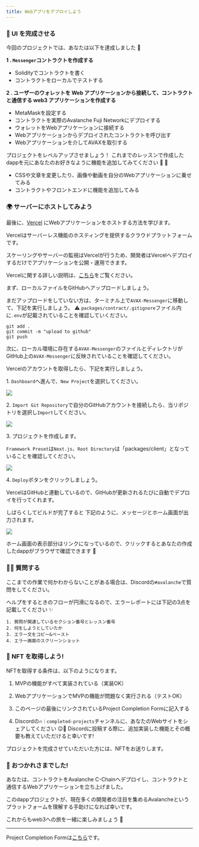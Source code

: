 ```yaml
---
title: Webアプリをデプロイしよう
---
```

### 🎨 UI を完成させる

今回のプロジェクトでは、あなたは以下を達成しました 🎉

**1 \. `Messenger`コントラクトを作成する**

- Solidityでコントラクトを書く
- コントラクトをローカルでテストする

**2 \. ユーザーのウォレットを Web アプリケーションから接続して、コントラクトと通信する web3 アプリケーションを作成する**

- MetaMaskを設定する
- コントラクトを実際のAvalanche Fuji Networkにデプロイする
- ウォレットをWebアプリケーションに接続する
- Webアプリケーションからデプロイされたコントラクトを呼び出す
- Webアプリケーションを介してAVAXを取引する

プロジェクトをレベルアップさせましょう！
これまでのレッスンで作成したdappを元にあなたのお好きなように機能を追加してみてください 💪 🚀

- CSSや文章を変更したり、画像や動画を自分のWebアプリケーションに乗せてみる
- コントラクトやフロントエンドに機能を追加してみる

### 🌍 サーバーにホストしてみよう

最後に、[Vercel](https://vercel.com/) にWebアプリケーションをホストする方法を学びます。

Vercelはサーバーレス機能のホスティングを提供するクラウドプラットフォームです。

スケーリングやサーバーの監視はVercelが行うため、開発者はVercelへデプロイするだけでアプリケーションを公開・運用できます。

Vercelに関する詳しい説明は、[こちら](https://zenn.dev/lollipop_onl/articles/eoz-vercel-pricing-2020)をご覧ください。

まず、ローカルファイルをGitHubへアップロードしましょう。

まだアップロードをしていない方は、ターミナル上で`AVAX-Messenger`に移動して、下記を実行しましょう。
⚠️ `packages/contract/.gitignore`ファイル内に`.env`が記載されていることを確認していください。

```
git add .
git commit -m "upload to github"
git push
```

次に、ローカル環境に存在する`AVAX-Messenger`のファイルとディレクトリがGitHub上の`AVAX-Messenger`に反映されていることを確認してください。

Vercelのアカウントを取得したら、下記を実行しましょう。

1\. `Dashboard`へ進んで、`New Project`を選択してください。

![](/images/AVAX-Messenger/section-4/4_1_1.png)

2\. `Import Git Repository`で自分のGitHubアカウントを接続したら、当リポジトリを選択し`Import`してください。

![](/images/AVAX-Messenger/section-4/4_1_2.png)

3\. プロジェクトを作成します。

`Framework Preset`は`Next.js`、`Root Directory`は「packages/client」となっていることを確認してください。

![](/images/AVAX-Messenger/section-4/4_1_3.png)

4\. `Deploy`ボタンをクリックしましょう。

VercelはGitHubと連動しているので、GitHubが更新されるたびに自動でデプロイを行ってくれます。

しばらくしてビルドが完了すると
下記のように、メッセージとホーム画面が出力されます。

![](/images/AVAX-Messenger/section-4/4_1_4.png)

ホーム画面の表示部分はリンクになっているので、クリックするとあなたの作成したdappがブラウザで確認できます 🎉

### 🙋‍♂️ 質問する

ここまでの作業で何かわからないことがある場合は、Discordの`#avalanche`で質問をしてください。

ヘルプをするときのフローが円滑になるので、エラーレポートには下記の3点を記載してください ✨

```
1. 質問が関連しているセクション番号とレッスン番号
2. 何をしようとしていたか
3. エラー文をコピー&ペースト
4. エラー画面のスクリーンショット
```

### 🎫 NFT を取得しよう!

NFTを取得する条件は、以下のようになります。

1. MVPの機能がすべて実装されている（実装OK）

2. WebアプリケーションでMVPの機能が問題なく実行される（テストOK）

3. このページの最後にリンクされているProject Completion Formに記入する

4. Discordの`🔥｜completed-projects`チャンネルに、あなたのWebサイトをシェアしてください 😉🎉 Discordに投稿する際に、追加実装した機能とその概要も教えていただけると幸いです!

プロジェクトを完成させていただいた方には、NFTをお送りします。

### 🎉 おつかれさまでした!

あなたは、コントラクトをAvalanche C-Chainへデプロイし、コントラクトと通信するWebアプリケーションを立ち上げました。

このdappプロジェクトが、現在多くの開発者の注目を集めるAvalancheというプラットフォームを理解する手助けになれば幸いです。

これからもweb3への旅を一緒に楽しみましょう 🚀

---

Project Completion Formは[こちら](https://airtable.com/shrf1cCtTx0iQuszX)です。

